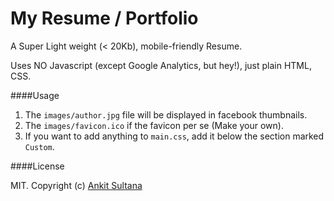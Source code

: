 # My Resume / Portfolio

A Super Light weight (< 20Kb), mobile-friendly Resume.

Uses NO Javascript (except Google Analytics, but hey!), just plain HTML, CSS.

####Usage

1. The `images/author.jpg` file will be displayed in facebook thumbnails.
2. The `images/favicon.ico` if the favicon per se (Make your own).
3. If you want to add anything to `main.css`, add it below the section marked `Custom`.

####License

MIT. Copyright (c) [Ankit Sultana](http://twitter.com/AnkitSultana) 
